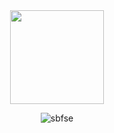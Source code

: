 <div align="center">
  <img height="150" src="https://sbfse.s-ul.eu/DTBtDgXG.png"  />
</div>
<p align="center"> <img src="https://komarev.com/ghpvc/?username=sbfse&label=Profile%20views&color=0e75b6&style=flat" alt="sbfse" /> </p>
